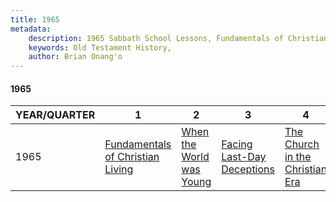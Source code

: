 ```yaml
---
title: 1965
metadata:
    description: 1965 Sabbath School Lessons, Fundamentals of Christian Living, When the World was Young, Facing Last-Day Deceptions, The Church in the Christian Era
    keywords: Old Testament History,
    author: Brian Onang'o
---
```


#### 1965

YEAR/QUARTER |   1  | 2| 3| 4
-------------|------------|---|--|---
1965   |  [Fundamentals of Christian Living](/1961-1970/1965/quarter1) | [When the World was Young](/1961-1970/1965/quarter2) | [Facing Last-Day Deceptions](/1961-1970/1965/quarter3) | [The Church in the Christian Era](/1961-1970/1965/quarter4) |
 